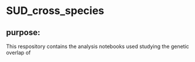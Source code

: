 # SUD_cross_species

## purpose: 
This respository contains the analysis notebooks used studying the genetic overlap of 
